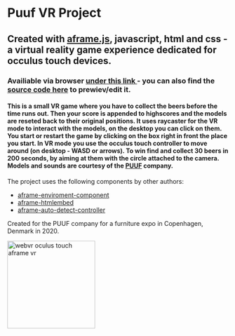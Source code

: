# Puuf VR Project

## Created with <a target="_blank" href="https://aframe.io">aframe.js</a>, javascript, html and css - a virtual reality game experience dedicated for occulus touch devices. 

### Availiable via browser <a target="_blank" href="https://puuf-vr-2.glitch.me"> under this link </a> -</a>  you can also find the <a target="_blank" href="https://glitch.com/edit/#!/puuf-vr-2">source code here</a> to prewiev/edit it.

#### This is a small VR game where you have to collect the beers before the time runs out. Then your score is appended to highscores and the models are reseted back to their original positions. It uses raycaster for the VR mode to interact with the models, on the desktop you can click on them. You start or restart the game by clicking on the box right in front the place you start. In VR mode you use the occulus touch controller to move around (on desktop - WASD or arrows). To win find and collect 30 beers in 200 seconds, by aiming at them with the circle attached to the camera. Models and sounds are courtesy of the <a target="_blank" href="https://puuf.dk">PUUF</a> company.

The project uses the following components by other authors:

- <a href="https://github.com/supermedium/aframe-environment-component">aframe-enviroment-component</a>
- <a href="https://github.com/supereggbert/aframe-htmlembed-component">aframe-htmlembed</a>
- <a href="https://github.com/chenzlabs/auto-detect-controllers">aframe-auto-detect-controller</a>


Created for the PUUF company for a furniture expo in Copenhagen, Denmark in 2020.

<img alt="webvr oculus touch aframe vr" src="https://cdn.glitch.com/976cf13a-2711-44df-94e9-88da116434d8%2F119097985_3504449992977622_7366144113638387028_n.jpg?v=1606666150401" width="200px" />






